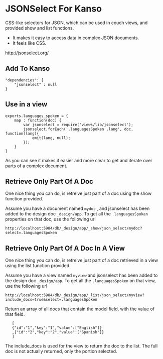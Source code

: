 JSONSelect For Kanso
=====================

CSS-like selectors for JSON, which can be used in couch views, and provided show and list functions.

 - It makes it easy to access data in complex JSON documents.
 - It feels like CSS.

http://jsonselect.org/


Add To Kanso
------------

    "dependencies": {
        "jsonselect" : null
    }


Use in a view
-------------

    exports.languages_spoken = {
        map : function(doc) {
            var jsonselect = require('views/lib/jsonselect');
            jsonselect.forEach('.languagesSpoken .lang', doc, function(lang){
                emit(lang, null);
            });
        }
    }

As you can see it makes it easier and more clear to get and iterate over parts of a complex document.


Retrieve Only Part Of A Doc
---------------------------

One nice thing you can do, is retreive just part of a doc using the show function provided.

Assume you have a document named ```mydoc``` , and jsonselect has been added to the design doc ```_design/app```.
To get all the ```.languagesSpoken``` properties on that doc, use the following url

    http://localhost:5984/db/_design/app/_show/json_select/mydoc?select=.languagesSpoken




Retrieve Only Part Of A Doc In A View
-------------------------------------

One nice thing you can do, is retreive just part of a doc retrieved in a view using the list function provided.

Assume you have a view named ```myview``` and jsonselect has been added to the design doc ```_design/app```.
To get all the ```.languagesSpoken``` on that view, use the following url

    http://localhost:5984/db/_design/app/_list/json_select/myview?include_docs=true&select=.languagesSpoken

Return an array of all docs that contain the model field, with the value of that field.

       [
       {"id":"1","key":"1","value":["English"]}
       ,{"id":"2","key":"2","value":["Spanish"]}
       ]

The include_docs is used for the view to return the doc to the list. The full doc is not actually returned, only the portion selected.









